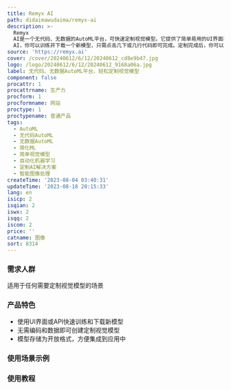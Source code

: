 ```yaml
---
title: Remyx AI
path: didaimawudaima/remyx-ai
description: >-
  Remyx
  AI是一个无代码、无数据的AutoML平台，可快速定制视觉模型。它提供了简单易用的UI界面和API接口，让任何人都能轻松创建定制化的视觉模型。通过Remyx
  AI，你可以训练并下载一个新模型，只需点击几下或几行代码即可完成。定制完成后，你可以下载模型并在任何需要的地方使用。模型存储为开放格式，便于快速集成到你的应用中。
source: 'https://remyx.ai'
cover: /cover/20240612/6/12/20240612_cd8e9b47.jpg
logo: /logo/20240612/6/12/20240612_9168a06a.jpg
label: 无代码、无数据AutoML平台，轻松定制视觉模型
component: false
procattr: 1
procattrname: 生产力
procform: 1
procformname: 网站
proctype: 1
proctypename: 普通产品
tags:
  - AutoML
  - 无代码AutoML
  - 无数据AutoML
  - 简化ML
  - 简单视觉模型
  - 自动化机器学习
  - 定制AI解决方案
  - 智能图像处理
createTime: '2023-08-04 03:40:31'
updateTime: '2023-08-18 20:15:33'
lang: en
isicp: 2
isqian: 2
iswx: 2
isqq: 2
iscom: 2
price: ''
catname: 图像
sort: 8314
---
```




### 需求人群
适用于任何需要定制视觉模型的场景

### 产品特色
- 使用UI界面或API快速训练和下载新模型
- 无需编码和数据即可创建定制视觉模型
- 模型存储为开放格式，方便集成到应用中

### 使用场景示例


### 使用教程


  
